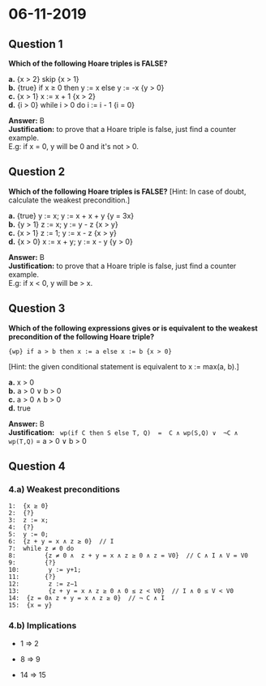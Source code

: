 # 06-11-2019

## Question 1

**Which of the following Hoare triples is FALSE?**

**a.** {x > 2} skip {x > 1}  
**b.** {true} if x ≥ 0 then y := x else y := -x {y > 0}  
**c.** {x > 1} x := x + 1 {x > 2}  
**d.** {i > 0} while i > 0 do i := i - 1 {i = 0}  

**Answer:** B  
**Justification:** to prove that a Hoare triple is false, just find a counter example.  
E.g: if x = 0, y will be 0 and it's not > 0.

## Question 2

**Which of the following Hoare triples is FALSE?**
[Hint: In case of doubt, calculate the weakest precondition.]

**a.** {true} y := x; y := x + x + y {y = 3x}  
**b.** {y > 1} z := x; y := y - z {x > y}  
**c.** {x > 1} z := 1; y := x - z {x > y}  
**d.** {x > 0} x :=  x + y; y := x - y {y > 0}  

**Answer:** B  
**Justification:** to prove that a Hoare triple is false, just find a counter example.  
E.g: if x < 0, y will be > x.  


## Question 3

**Which of the following expressions gives or is equivalent to the weakest precondition of the following Hoare triple?**
   ```
   {wp} if a > b then x := a else x := b {x > 0}
   ```
[Hint: the given conditional statement is equivalent to x := max(a, b).]

**a.** x > 0  
**b.** a > 0 ∨ b > 0  
**c.** a > 0 ∧ b > 0  
**d.** true  

**Answer:** B  
**Justification:** ``` wp(if C then S else T, Q)  =  C ∧ wp(S,Q) ∨  ¬C ∧ wp(T,Q)``` = a > 0 ∨ b > 0

## Question 4
### 4.a) Weakest preconditions
 ```
 1:  {x ≥ 0}     
 2:  {?}  
 3:  z := x;  
 4:  {?}  
 5:  y := 0;   
 6:  {z + y = x ∧ z ≥ 0}  // I   
 7:  while z ≠ 0 do   
 8:        {z ≠ 0 ∧  z + y = x ∧ z ≥ 0 ∧ z = V0}  // C ∧ I ∧ V = V0  
 9:        {?}     
10:        y := y+1;  
11:       {?}   
12:        z := z−1  
13:        {z + y = x ∧ z ≥ 0 ∧ 0 ≤ z < V0}  // I ∧ 0 ≤ V < V0    
14:  {z = 0∧ z + y = x ∧ z ≥ 0}  // ¬ C ∧ I   
15:  {x = y}  
 ```
 
### 4.b) Implications 

* 1 ⇒ 2

* 8 ⇒ 9

* 14 ⇒ 15
